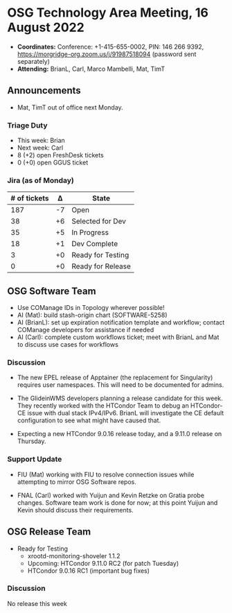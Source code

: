 # OSG Technology Area Meeting, 16 August 2022

-   **Coordinates:** Conference: +1-415-655-0002, PIN: 146 266 9392,
    <https://morgridge-org.zoom.us/j/91987518094> (password sent separately)
-   **Attending:** BrianL, Carl, Marco Mambelli, Mat, TimT

## Announcements

-   Mat, TimT out of office next Monday.

### Triage Duty

-   This week: Brian
-   Next week: Carl
-   8 (+2) open FreshDesk tickets
-   0 (+0) open GGUS ticket

### Jira (as of Monday)

| # of tickets | &Delta; | State             |
|--------------|---------|-------------------|
| 187          | -7      | Open              |
| 38           | +6      | Selected for Dev  |
| 35           | +5      | In Progress       |
| 18           | +1      | Dev Complete      |
| 3            | +0      | Ready for Testing |
| 0            | +0      | Ready for Release |

## OSG Software Team

-  Use COManage IDs in Topology wherever possible!
-  AI (Mat): build stash-origin chart (SOFTWARE-5258)
-  AI (BrianL): set up expiration notification template and workflow; contact COManage developers for assistance
    if needed
-  AI (Carl): complete custom workflows ticket; meet with BrianL and Mat to discuss use cases for workflows

### Discussion

-   The new EPEL release of Apptainer (the replacement for Singularity) requires user namespaces.
    This will need to be documented for admins.

-   The GlideinWMS developers planning a release candidate for this week.
    They recently worked with the HTCondor Team to debug an HTCondor-CE issue with dual stack IPv4/IPv6.
    BrianL will investigate  the CE default configuration to see what might have caused that.

-   Expecting a new HTCondor 9.0.16 release today, and a 9.11.0 release on Thursday.

### Support Update

-   FIU (Mat) working with FIU to resolve connection issues while attempting to mirror OSG Software repos.

-   FNAL (Carl) worked with Yuijun and Kevin Retzke on Gratia probe changes. 
    Software team work is done for now;
    at this point Yuijun and Kevin should discuss their requirements.

## OSG Release Team

-   Ready for Testing
    -   xrootd-monitoring-shoveler 1.1.2
    -   Upcoming: HTCondor 9.11.0 RC2 (for patch Tuesday)
    -   HTCondor 9.0.16 RC1 (important bug fixes)

### Discussion

No release this week
